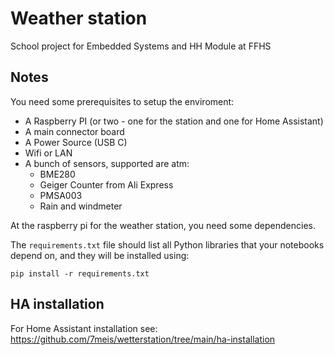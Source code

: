 # Weather station
School project for Embedded Systems and HH Module at FFHS


## Notes
You need some prerequisites to setup the enviroment:
- A Raspberry PI (or two - one for the station and one for Home Assistant)
- A main connector board
- A Power Source (USB C)
- Wifi or LAN
- A bunch of sensors, supported are atm:
    - BME280
    - Geiger Counter from Ali Express
    - PMSA003
    - Rain and windmeter

At the raspberry pi for the weather station, you need some dependencies.

The `requirements.txt` file should list all Python libraries that your notebooks
depend on, and they will be installed using:

```
pip install -r requirements.txt
```

## HA installation
For Home Assistant installation see:
https://github.com/7meis/wetterstation/tree/main/ha-installation